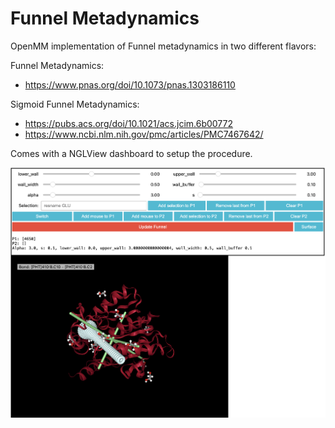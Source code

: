 # Funnel Metadynamics

OpenMM implementation of Funnel metadynamics in two different flavors:

Funnel Metadynamics:
- https://www.pnas.org/doi/10.1073/pnas.1303186110

Sigmoid Funnel Metadynamics:
- https://pubs.acs.org/doi/10.1021/acs.jcim.6b00772
- https://www.ncbi.nlm.nih.gov/pmc/articles/PMC7467642/
    
Comes with a NGLView dashboard to setup the procedure.

![Dashboard](data/example.png?raw=true "Dashboard example")
